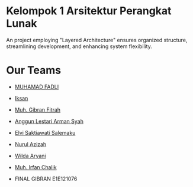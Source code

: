 # Kelompok 1 Arsitektur Perangkat Lunak

An project employing "Layered Architecture" ensures organized structure, streamlining development, and enhancing system flexibility.

# Our Teams

- [MUHAMAD FADLI](https://github.com/muhamadfad)
- [Iksan](https://github.com/Ichsan47)
- [Muh. Gibran Fitrah](https://github.com/gibranfitrah)
- [Anggun Lestari Arman Syah](https://github.com/Anggunlestariarmansyah)
- [Elvi Saktiawati Salemaku](https://github.com/elvisaktiawatisalemaku)
- [Nurul Azizah](https://github.com/nnrlaziza)
- [Wilda Aryani](https://github.com/WildaAryani0)
- [Muh. Irfan Chalik](https://github.com/irfanchalik)

- FINAL GIBRAN E1E121076

